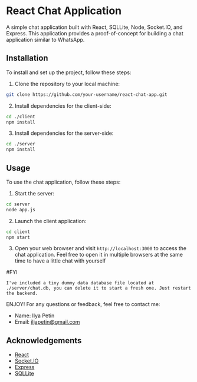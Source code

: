 # React Chat Application

A simple chat application built with React, SQLLite, Node, Socket.IO, and Express. 
This application provides a proof-of-concept for building a chat application similar to WhatsApp.


## Installation

To install and set up the project, follow these steps:

1. Clone the repository to your local machine:
```bash
git clone https://github.com/your-username/react-chat-app.git
```
2. Install dependencies for the client-side:

```bash
cd ./client
npm install
```

3. Install dependencies for the server-side:

```bash
cd ./server
npm install
```

## Usage

To use the chat application, follow these steps:

1. Start the server:

```bash
cd server
node app.js
```

2. Launch the client application:

```bash
cd client
npm start
```

3. Open your web browser and visit `http://localhost:3000` to access the chat application. Feel free to open it in multiple browsers at the same time to have a little chat with yourself


#FYI
```
I've included a tiny dummy data database file located at ./server/chat.db, you can delete it to start a fresh one. Just restart the backend.
```

ENJOY! 
For any questions or feedback, feel free to contact me:
- Name: Ilya Petin
- Email: iljapetin@gmail.com


## Acknowledgements

- [React](https://reactjs.org/)
- [Socket.IO](https://socket.io/)
- [Express](https://expressjs.com/)
- [SQLLite](https://www.sqlite.org/)
